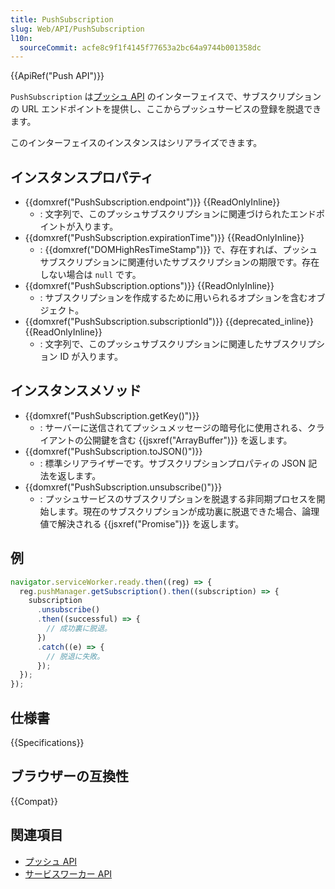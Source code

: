 ```yaml
---
title: PushSubscription
slug: Web/API/PushSubscription
l10n:
  sourceCommit: acfe8c9f1f4145f77653a2bc64a9744b001358dc
---
```


{{ApiRef("Push API")}}

`PushSubscription` は[プッシュ API](/ja/docs/Web/API/Push_API) のインターフェイスで、サブスクリプションの URL エンドポイントを提供し、ここからプッシュサービスの登録を脱退できます。

このインターフェイスのインスタンスはシリアライズできます。

## インスタンスプロパティ

- {{domxref("PushSubscription.endpoint")}} {{ReadOnlyInline}}
  - : 文字列で、このプッシュサブスクリプションに関連づけられたエンドポイントが入ります。
- {{domxref("PushSubscription.expirationTime")}} {{ReadOnlyInline}}
  - : {{domxref("DOMHighResTimeStamp")}} で、存在すれば、プッシュサブスクリプションに関連付いたサブスクリプションの期限です。存在しない場合は `null` です。
- {{domxref("PushSubscription.options")}} {{ReadOnlyInline}}
  - : サブスクリプションを作成するために用いられるオプションを含むオブジェクト。
- {{domxref("PushSubscription.subscriptionId")}} {{deprecated_inline}} {{ReadOnlyInline}}
  - : 文字列で、このプッシュサブスクリプションに関連したサブスクリプション ID が入ります。

## インスタンスメソッド

- {{domxref("PushSubscription.getKey()")}}
  - : サーバーに送信されてプッシュメッセージの暗号化に使用される、クライアントの公開鍵を含む {{jsxref("ArrayBuffer")}} を返します。
- {{domxref("PushSubscription.toJSON()")}}
  - : 標準シリアライザーです。サブスクリプションプロパティの JSON 記法を返します。
- {{domxref("PushSubscription.unsubscribe()")}}
  - : プッシュサービスのサブスクリプションを脱退する非同期プロセスを開始します。現在のサブスクリプションが成功裏に脱退できた場合、論理値で解決される {{jsxref("Promise")}} を返します。

## 例

```js
navigator.serviceWorker.ready.then((reg) => {
  reg.pushManager.getSubscription().then((subscription) => {
    subscription
      .unsubscribe()
      .then((successful) => {
        // 成功裏に脱退。
      })
      .catch((e) => {
        // 脱退に失敗。
      });
  });
});
```

## 仕様書

{{Specifications}}

## ブラウザーの互換性

{{Compat}}

## 関連項目

- [プッシュ API](/ja/docs/Web/API/Push_API)
- [サービスワーカー API](/ja/docs/Web/API/Service_Worker_API)
